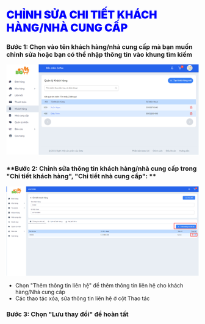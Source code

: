 # <span style= "color: blue; font-weight:900;" > CHỈNH SỬA CHI TIẾT KHÁCH HÀNG/NHÀ CUNG CẤP </span>

### **Bước 1: Chọn vào tên khách hàng/nhà cung cấp mà bạn muốn chỉnh sửa hoặc bạn có thể nhập thông tin vào khung tìm kiếm**

![](../images/customer/update-cus.png)

### **Bước 2: Chỉnh sửa thông tin khách hàng/nhà cung cấp trong "Chi tiết khách hàng", "Chi tiết nhà cung cấp": **

![](../images/customer/update-cus2.png)

- Chọn "Thêm thông tin liên hệ" để thêm thông tin liên hệ cho khách hàng/Nhà cung cấp
- Các thao tác xóa, sửa thông tin liên hệ ở cột Thao tác

### **Bước 3: Chọn "Lưu thay đổi" để hoàn tất**
